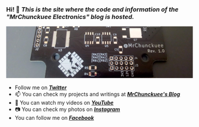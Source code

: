 ### Hi! 👋 *This is the site where the code and information of the "MrChunckuee Electronics" blog is hosted.*

![Banner](https://github.com/MrChunckuee/MrChunckuee/blob/master/banner.jpg) 

- Follow me on ***[Twitter](https://twitter.com/MrChunckuee)***
- 📫 You can check my projects and writings at ***[MrChunckuee's Blog](https://mrchunckuee.blogspot.com/)*** 
- 🎥 You can watch my videos on ***[YouTube](https://www.youtube.com/c/MrChunckueeElectronics)***
- 📷 You can check my photos on ***[Instagram](https://www.instagram.com/mrchunckuee_electronics/)***
- You can follow me on ***[Facebook](https://www.facebook.com/MrChunckueeElectronics)***
